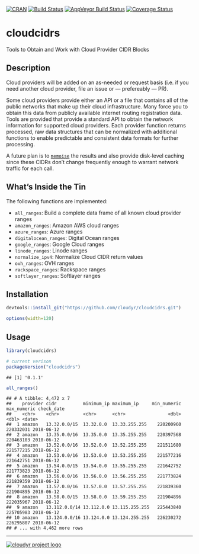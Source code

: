 
[![CRAN](http://www.r-pkg.org/badges/version/cloudcidrs)](http://cran.r-project.org/package=cloudcidrs)
[![Build
Status](https://travis-ci.org/cloudyr/cloudcidrs.png?branch=master)](https://travis-ci.org/cloudyr/cloudcidrs)
[![AppVeyor Build
Status](https://ci.appveyor.com/api/projects/status/github/cloudyr/cloudcidrs?branch=master&svg=true)](https://ci.appveyor.com/project/cloudyr/cloudcidrs)
[![Coverage
Status](https://img.shields.io/codecov/c/github/cloudyr/cloudcidrs/master.svg)](https://codecov.io/github/cloudyr/cloudcidrs?branch=master)

# cloudcidrs

Tools to Obtain and Work with Cloud Provider CIDR Blocks

## Description

Cloud providers will be added on an as-needed or request basis (i.e. if
you need another cloud provider, file an issue or — prefereably — PR).

Some cloud providers provide either an API or a file that contains all
of the public networks that make up their cloud infrastructure. Many
force you to obtain this data from publicly available internet routing
registration data. Tools are provided that provide a standard API to
obtain the network information for supported cloud providers. Each
provider function returns processed, raw data structures that can be
normalized with additional functions to enable predictable and
consistent data formats for further processing.

A future plan is to
[`memoise`](https://cran.r-project.org/package=memoise) the results and
also provide disk-level caching since these CIDRs don’t change
frequently enough to warrant network traffic for each call.

## What’s Inside the Tin

The following functions are implemented:

  - `all_ranges`: Build a complete data frame of all known cloud
    provider ranges
  - `amazon_ranges`: Amazon AWS cloud ranges
  - `azure_ranges`: Azure ranges
  - `digitalocean_ranges`: Digital Ocean ranges
  - `google_ranges`: Google Cloud ranges
  - `linode_ranges`: Linode ranges
  - `normalize_ipv4`: Normalize Cloud CIDR return values
  - `ovh_ranges`: OVH ranges
  - `rackspace_ranges`: Rackspace ranges
  - `softlayer_ranges`: Softlayer ranges

## Installation

``` r
devtools::install_git("https://github.com/cloudyr/cloudcidrs.git")
```

``` r
options(width=120)
```

## Usage

``` r
library(cloudcidrs)

# current verison
packageVersion("cloudcidrs")
```

    ## [1] '0.1.1'

``` r
all_ranges()
```

    ## # A tibble: 4,472 x 7
    ##    provider cidr          minimum_ip maximum_ip     min_numeric max_numeric check_date
    ##    <chr>    <chr>         <chr>      <chr>                <dbl>       <dbl> <date>    
    ##  1 amazon   13.32.0.0/15  13.32.0.0  13.33.255.255    220200960   220332031 2018-06-12
    ##  2 amazon   13.35.0.0/16  13.35.0.0  13.35.255.255    220397568   220463103 2018-06-12
    ##  3 amazon   13.52.0.0/16  13.52.0.0  13.52.255.255    221511680   221577215 2018-06-12
    ##  4 amazon   13.53.0.0/16  13.53.0.0  13.53.255.255    221577216   221642751 2018-06-12
    ##  5 amazon   13.54.0.0/15  13.54.0.0  13.55.255.255    221642752   221773823 2018-06-12
    ##  6 amazon   13.56.0.0/16  13.56.0.0  13.56.255.255    221773824   221839359 2018-06-12
    ##  7 amazon   13.57.0.0/16  13.57.0.0  13.57.255.255    221839360   221904895 2018-06-12
    ##  8 amazon   13.58.0.0/15  13.58.0.0  13.59.255.255    221904896   222035967 2018-06-12
    ##  9 amazon   13.112.0.0/14 13.112.0.0 13.115.255.255   225443840   225705983 2018-06-12
    ## 10 amazon   13.124.0.0/16 13.124.0.0 13.124.255.255   226230272   226295807 2018-06-12
    ## # ... with 4,462 more rows

-----

[![cloudyr project
logo](http://i.imgur.com/JHS98Y7.png)](https://github.com/cloudyr)
